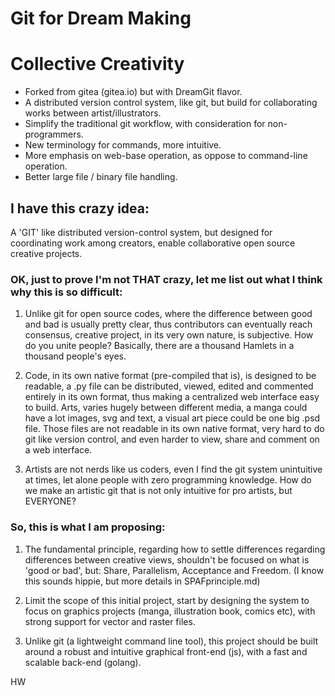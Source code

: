 # Git for Dream Making
# Collective Creativity

  * Forked from gitea (gitea.io) but with DreamGit flavor.
  * A distributed version control system, like git, but build for collaborating works between artist/illustrators.
  * Simplify the traditional git workflow, with consideration for non-programmers.
  * New terminology for commands, more intuitive.
  * More emphasis on web-base operation, as oppose to command-line operation.
  * Better large file / binary file handling. 

## I have this crazy idea:

  A 'GIT' like distributed version-control system, but designed for coordinating work among creators, enable collaborative open source creative projects.

### OK, just to prove I'm not THAT crazy, let me list out what I think why this is so difficult:

  1. Unlike git for open source codes, where the difference between good and bad is usually pretty clear, thus contributors can eventually reach consensus, creative project, in its very own nature, is subjective. How do you unite people?
  Basically, there are a thousand Hamlets in a thousand people's eyes.

  2. Code, in its own native format (pre-compiled that is), is designed to be readable, a .py file can be distributed, viewed, edited and commented entirely in its own format, thus making a centralized web interface easy to build. Arts, varies hugely between different media, a manga could have a lot images, svg and text, a visual art piece could be one big .psd file. Those files are not readable in its own native format, very hard to do git like version control, and even harder to view, share and comment on a web interface.

  3. Artists are not nerds like us coders, even I find the git system unintuitive at times, let alone people with zero programming knowledge. How do we make an artistic git that is not only intuitive for pro artists, but EVERYONE?

### So, this is what I am proposing:

  1. The fundamental principle, regarding how to settle differences regarding differences between creative views, shouldn't be focused on what is 'good or bad', but:
      Share, Parallelism, Acceptance and Freedom.
    (I know this sounds hippie, but more details in SPAFprinciple.md)

  2. Limit the scope of this initial project, start by designing the system to focus on graphics projects (manga, illustration book, comics etc), with strong support for vector and raster files.

  3. Unlike git (a lightweight command line tool), this project should be built around a robust and intuitive graphical front-end (js), with a fast and scalable back-end (golang).

HW
